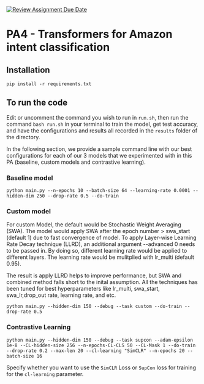 [![Review Assignment Due Date](https://classroom.github.com/assets/deadline-readme-button-24ddc0f5d75046c5622901739e7c5dd533143b0c8e959d652212380cedb1ea36.svg)](https://classroom.github.com/a/AL4k43eR)
# PA4 - Transformers for Amazon intent classification

## Installation
```
pip install -r requirements.txt
```

## To run the code
Edit or uncomment the command you wish to run in `run.sh`, then run the command `bash run.sh` in your terminal to train the model, get test accuracy, and have the configurations and results all recorded in the `results` folder of the directory. 

In the following section, we provide a sample command line with our best configurations for each of our 3 models that we experimented with in this PA (baseline, custom models and contrastive learning). 

### Baseline model
```
python main.py --n-epochs 10 --batch-size 64 --learning-rate 0.0001 --hidden-dim 250 --drop-rate 0.5 --do-train
```

### Custom model
For custom Model, the default would be Stochastic Weight Averaging (SWA). The model would apply SWA after the epoch number > swa_start (default 1) due to fast convergence of model. To apply Layer-wise Learning Rate Decay technique (LLRD), an additional argument --advanced 0 needs to be passed in. By doing so, different learning rate would be applied to different layers. The learning rate would be mulitplied with lr_multi (default 0.95). 

The result is apply LLRD helps to improve performance, but SWA and combined method falls short to the inital assumption. All the techniques has been tuned for best hyperparameters like lr_multi, swa_start, swa_lr,drop_out rate, learning rate, and etc.
```
python main.py --hidden-dim 150 --debug --task custom --do-train --drop-rate 0.5
```

### Contrastive Learning
```
python main.py --hidden-dim 150 --debug --task supcon --adam-epsilon 1e-8 --CL-hidden-size 256 --n-epochs-CL-CLS 50 --CL-Mask 1 --do-train --drop-rate 0.2 --max-len 20 --cl-learning "SimCLR" --n-epochs 20 --batch-size 16
```

Specify whether you want to use the `SimCLR` Loss or `SupCon` loss for training for the `cl-learning` parameter. 
